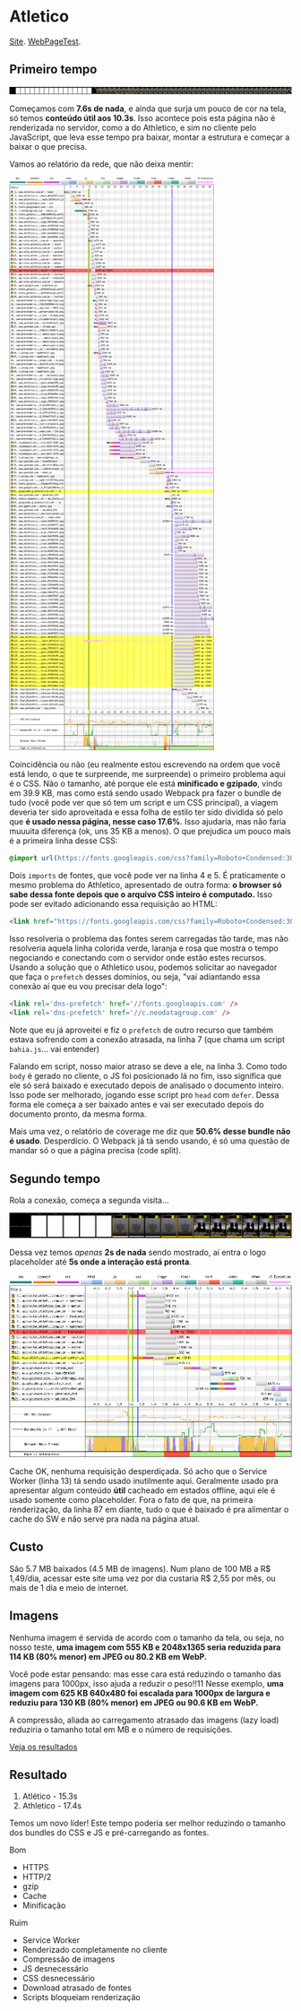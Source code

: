 # Atletico

[Site](https://www.atletico.com.br/home). [WebPageTest](https://www.webpagetest.org/result/190422_W3_c7bc71208382393d060e62085c8ac71a/).

## Primeiro tempo

![](imgs/filmstrip-first-view-run-1.png)

Começamos com **7.6s de nada**, e ainda que surja um pouco de cor na tela, só temos **conteúdo útil aos 10.3s**. Isso acontece pois esta página não é renderizada no servidor, como a do Athletico, e sim no cliente pelo JavaScript, que leva esse tempo pra baixar, montar a estrutura e começar a baixar o que precisa.

Vamos ao relatório da rede, que não deixa mentir:

![](imgs/first-view-run-1.png)

Coincidência ou não (eu realmente estou escrevendo na ordem que você está lendo, o que te surpreende, me surpreende) o primeiro problema aqui é o CSS. Não o tamanho, até porque ele está **minificado e gzipado**, vindo em 39.9 KB, mas como está sendo usado Webpack pra fazer o bundle de tudo (você pode ver que só tem um script e um CSS principal), a viagem deveria ter sido aproveitada e essa folha de estilo ter sido dividida só pelo que **é usado nessa página, nesse caso 17.6%**. Isso ajudaria, mas não faria muuuita diferença (ok, uns 35 KB a menos). O que prejudica um pouco mais é a primeira linha desse CSS:

```css
@import url(https://fonts.googleapis.com/css?family=Roboto+Condensed:300,400,700);@import url(https://fonts.googleapis.com/css?family=Roboto:400,400i,500);
```

Dois `imports` de fontes, que você pode ver na linha 4 e 5. É praticamente o mesmo problema do Athletico, apresentado de outra forma: **o browser só sabe dessa fonte depois que o arquivo CSS inteiro é computado.** Isso pode ser evitado adicionando essa requisição ao HTML:

```html
<link href="https://fonts.googleapis.com/css?family=Roboto+Condensed:300,400,700|Roboto:400,400i,500" rel="preload" as="font">
```

Isso resolveria o problema das fontes serem carregadas tão tarde, mas não resolveria aquela linha colorida verde, laranja e rosa que mostra o tempo negociando e conectando com o servidor onde estão estes recursos. Usando a solução que o Athletico usou, podemos solicitar ao navegador que faça o `prefetch` desses domínios, ou seja, "vai adiantando essa conexão aí que eu vou precisar dela logo":

```html
<link rel='dns-prefetch' href='//fonts.googleapis.com' />
<link rel='dns-prefetch' href='//c.neodatagroup.com' />
```

Note que eu já aproveitei e fiz o `prefetch` de outro recurso que também estava sofrendo com a conexão atrasada, na linha 7 (que chama um script `bahia.js`... vai entender)

Falando em script, nosso maior atraso se deve a ele, na linha 3. Como todo `body` é gerado no cliente, o JS foi posicionado lá no fim, isso significa que ele só será baixado e executado depois de analisado o documento inteiro. Isso pode ser melhorado, jogando esse script pro `head` com `defer`. Dessa forma ele começa a ser baixado antes e vai ser executado depois do documento pronto, da mesma forma.

Mais uma vez, o relatório de coverage me diz que **50.6% desse bundle não é usado**. Desperdício. O Webpack já tá sendo usando, é só uma questão de mandar só o que a página precisa (code split).

## Segundo tempo

Rola a conexão, começa a segunda visita...

![](imgs/filmstrip-second-view-run-3.png)

Dessa vez temos *apenas* **2s de nada** sendo mostrado, aí entra o logo placeholder até **5s onde a interação está pronta**.

![](imgs/second-view-run-3.png)

Cache OK, nenhuma requisição desperdiçada. Só acho que o Service Worker (linha 13) tá sendo usado inutilmente aqui. Geralmente usado pra apresentar algum conteúdo **útil** cacheado em estados offline, aqui ele é usado somente como placeholder. Fora o fato de que, na primeira renderização, da linha 87 em diante, tudo o que é baixado é pra alimentar o cache do SW e não serve pra nada na página atual.

## Custo

São 5.7 MB baixados (4.5 MB de imagens). Num plano de 100 MB a R$ 1,49/dia, acessar este site uma vez por dia custaria R$ 2,55 por mês, ou mais de 1 dia e meio de internet.

## Imagens

Nenhuma imagem é servida de acordo com o tamanho da tela, ou seja, no nosso teste, **uma imagem com 555 KB e 2048x1365 seria reduzida para 114 KB (80% menor) em JPEG ou 80.2 KB em WebP.**

Você pode estar pensando: mas esse cara está reduzindo o tamanho das imagens para 1000px, isso ajuda a reduzir o peso!!11 Nesse exemplo, **uma imagem com 625 KB 640x480 foi escalada para 1000px de largura e reduziu para 130 KB (80% menor) em JPEG ou 90.6 KB em WebP.**

A compressão, aliada ao carregamento atrasado das imagens (lazy load) reduziria o tamanho total em MB e o número de requisições.

[Veja os resultados](imgs/squoosh)

## Resultado

1. Atlético - 15.3s
1. Athletico - 17.4s

Temos um novo líder! Este tempo poderia ser melhor reduzindo o tamanho dos bundles do CSS e JS e pré-carregando as fontes.

Bom
- HTTPS
- HTTP/2
- gzip
- Cache
- Minificação

Ruim
- Service Worker 
- Renderizado completamente no cliente
- Compressão de imagens
- JS desnecessário
- CSS desnecessário
- Download atrasado de fontes
- Scripts bloqueiam renderização